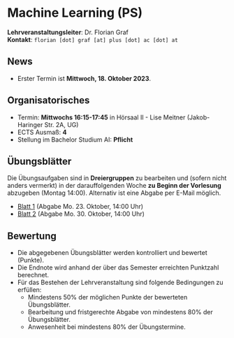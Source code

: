 # Machine Learning (PS)

**Lehrveranstaltungsleiter**: Dr. Florian Graf  
**Kontakt**: `florian [dot] graf [at] plus [dot] ac [dot] at`


## News

- Erster Termin ist **Mittwoch, 18. Oktober 2023**.

## Organisatorisches

- Termin: **Mittwochs 16:15-17:45** in Hörsaal II - Lise Meitner (Jakob-Haringer Str. 2A, UG)
- ECTS Ausmaß: **4**
- Stellung im Bachelor Studium AI: **Pflicht**

## Übungsblätter
Die Übungsaufgaben sind in **Dreiergruppen** zu bearbeiten und (sofern nicht anders vermerkt) in der darauffolgenden Woche **zu Beginn der Vorlesung** abzugeben (Montag 14:00). Alternativ ist eine Abgabe per E-Mail möglich.

- [Blatt 1](Material/blatt1.pdf) (Abgabe Mo. 23. Oktober, 14:00 Uhr)
- [Blatt 2](Material/blatt2.pdf) (Abgabe Mo. 30. Oktober, 14:00 Uhr)

## Bewertung

- Die abgegebenen Übungsblätter werden kontrolliert und bewertet (Punkte).
- Die Endnote wird anhand der über das Semester erreichten Punktzahl berechnet.
- Für das Bestehen der Lehrveranstaltung sind folgende Bedingungen zu erfüllen:
  - Mindestens 50% der möglichen Punkte der bewerteten Übungsblätter.
  - Bearbeitung und fristgerechte Abgabe von mindestens 80% der Übungsblätter.
  - Anwesenheit bei mindestens 80% der Übungstermine.
